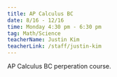 ```yaml
---
title: AP Calculus BC
date: 8/16 - 12/16
time: Monday 4:30 pm - 6:30 pm
tag: Math/Science
teacherName: Justin Kim
teacherLink: /staff/justin-kim
---
```

AP Calculus BC perperation course.